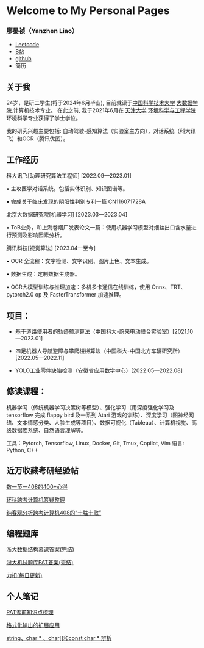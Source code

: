 # Welcome to My Personal Pages

### 廖晏祯（Yanzhen Liao）

* [Leetcode](https://leetcode.cn/u/mhhhaster/)
* [B站](https://space.bilibili.com/4844645)
* [github](https://github.com/Mhhhaster)
* 简历

## 关于我

24岁，是研二学生(将于2024年6月毕业), 目前就读于[中国科学技术大学](https://www.ustc.edu.cn/) [大数据学院 ](https://sds.ustc.edu.cn/)计算机技术专业。 在此之前, 我于2021年6月在 [天津大学](http://www.tju.edu.cn/) [环境科学与工程学院](http://tjusee.tju.edu.cn/) 环境科学专业获得了学士学位。

我的研究兴趣主要包括: 自动驾驶-感知算法（实验室主方向），对话系统（科大讯飞）和OCR（腾讯优图）。

## 工作经历

科大讯飞[助理研究算法工程师] [2022.09—2023.01]  

• 主攻医学对话系统。包括实体识别、知识图谱等。

• 完成关于临床发现的阴阳性判别专利一篇 CN116071728A

北京大数据研究院[机器学习] [2023.03—2023.04] 

• ToB业务，和上海卷烟厂发表论文一篇：使用机器学习模型对烟丝出口含水量进行预测及影响因素分析。

腾讯科技[视觉算法] [2023.04—至今] 

• OCR 全流程：文字检测、文字识别、图片上色、文本生成。

• 数据生成：定制数据生成器。

• OCR大模型训练与推理加速：多机多卡通信在线训练，使用 Onnx、TRT、pytorch2.0 op 及 FasterTransformer 加速推理。

## 项目：

* 基于道路使用者的轨迹预测算法（中国科大-蔚来电动联合实验室）[2021.10—2023.01] 

* 四足机器人导航避障与攀爬楼梯算法（中国科大-中国北方车辆研究所）[2022.05—2022.11]

* YOLO工业零件缺陷检测（安徽省应用数学中心）[2022.05—2022.08] 

  

## 修读课程：

机器学习（传统机器学习决策树等模型）、强化学习（用深度强化学习及 tensorflow 完成 flappy bird 及一系列 Atari 游戏的训练）、深度学习（图神经网络、文本情感分类、人脸生成等项目）、数据可视化（Tableau）、计算机视觉、高级数据库系统、自然语言理解等。

工具：Pytorch, Tensorflow, Linux, Docker, Git, Tmux, Copilot, Vim
语言: Python, C++


## 近万收藏考研经验帖

[数一英一408的400+心得](https://zhuanlan.zhihu.com/p/401034086)

[环科跨考计算机答疑整理](https://zhuanlan.zhihu.com/p/396699404)

[纯客观分析跨考计算机408的“十胜十败”](https://zhuanlan.zhihu.com/p/397615245)

## 编程题库

[浙大数据结构慕课答案(完结)](https://github.com/Mhhhaster/MOOC-DS-homework/tree/master/%E6%95%B0%E6%8D%AE%E7%BB%93%E6%9E%84%E6%B5%99%E5%A4%A7)

[浙大机试题库PAT答案(完结)](https://github.com/Mhhhaster/PAT-test-Advanced)

[力扣(每日更新)](https://github.com/Mhhhaster/myleetcode)

## 个人笔记

[PAT考前知识点梳理](https://blog.csdn.net/Mhhhaster/article/details/106748807?spm=1001.2014.3001.5501)

[格式化输出的扩展应用](https://blog.csdn.net/Mhhhaster/article/details/105982360)

[string、char * 、char[]和const char * 辨析](https://blog.csdn.net/Mhhhaster/article/details/105883299)


